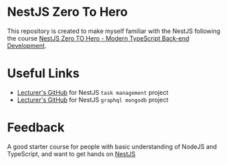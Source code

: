 # NestJS Zero To Hero
This repository is created to make myself familiar with the NestJS following the course [NestJS Zero TO Hero - Modern TypeScript Back-end Development](https://www.udemy.com/course/nestjs-zero-to-hero/).

# Useful Links
- [Lecturer's GitHub](https://github.com/arielweinberger/nestjs-course-task-management) for NestJS `task management` project
- [Lecturer's GitHub](https://github.com/arielweinberger/nestjs-course-gql-mongodb) for NestJS `graphql mongodb` project

# Feedback
A good starter course for people with basic understanding of NodeJS and TypeScript, and want to get hands on [NestJS](https://nestjs.com)
